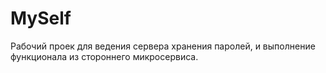 # MySelf

Рабочий проек для ведения сервера хранения паролей, и выполнение функционала из стороннего микросервиса.
